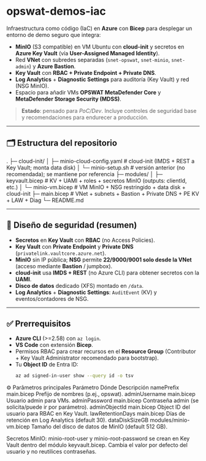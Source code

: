 # opswat-demos-iac

Infraestructura como código (IaC) en **Azure** con **Bicep** para desplegar un entorno de demo seguro que integra:
- **MinIO** (S3 compatible) en VM Ubuntu con **cloud-init** y secretos en **Azure Key Vault** (vía **User-Assigned Managed Identity**).
- Red **VNet** con subredes separadas (`snet-opswat`, `snet-minio`, `snet-admin`) y **Azure Bastion**.
- **Key Vault** con **RBAC + Private Endpoint + Private DNS**.
- **Log Analytics** + **Diagnostic Settings** para auditoría (Key Vault) y red (NSG MinIO).
- Espacio para añadir VMs **OPSWAT MetaDefender Core** y **MetaDefender Storage Security (MDSS)**.

> **Estado**: pensado para *PoC/Dev*. Incluye controles de seguridad base y recomendaciones para endurecer a producción.

---

## 🗂️ Estructura del repositorio
.
├─ cloud-init/
│ ├─ minio-cloud-config.yaml # cloud-init (IMDS + REST a Key Vault; monta data disk)
│ └─ minio-setup.sh # versión anterior (no recomendada); se mantiene por referencia
├─ modules/
│ ├─ keyvault.bicep # KV + UAMI + roles + secretos MinIO (outputs: clientId, etc.)
│ └─ minio-vm.bicep # VM MinIO + NSG restringido + data disk + cloud-init
├─ main.bicep # VNet + subnets + Bastion + Private DNS + PE KV + LAW + Diag
└─ README.md

---

## 🔐 Diseño de seguridad (resumen)

- **Secretos** en **Key Vault** con **RBAC** (no Access Policies).  
- **Key Vault** con **Private Endpoint** y **Private DNS** (`privatelink.vaultcore.azure.net`).  
- **MinIO** sin IP pública; **NSG** permite **22/9000/9001 solo desde la VNet** (acceso mediante **Bastion** / jumpbox).  
- **cloud-init** usa **IMDS + REST** (no Azure CLI) para obtener secretos con la **UAMI**.  
- **Disco de datos** dedicado (XFS) montado en `/data`.  
- **Log Analytics** + **Diagnostic Settings**: `AuditEvent` (KV) y eventos/contadores de NSG.

---

## ✅ Prerrequisitos

- **Azure CLI** (>=2.58) con `az login`.
- **VS Code** con extensión **Bicep**.
- Permisos RBAC para crear recursos en el **Resource Group** (Contributor + Key Vault Administrator recomendado para bootstrap).
- Tu **Object ID** de Entra ID:
  ```bash
  az ad signed-in-user show --query id -o tsv


⚙️ Parâmetros principales
Parámetro	        Dónde	                   Descripción
namePrefix	        main.bicep	            Prefijo de nombres (p.ej., opswat).
adminUsername	    main.bicep	            Usuario admin para VMs.
adminPassword	    main.bicep	            Contraseña admin (se solicita/puede ir por parámetro).
adminObjectId	    main.bicep	            Object ID del usuario para RBAC en Key Vault.
lawRetentionDays	main.bicep	            Días de retención en Log Analytics (default 30).
dataDiskSizeGB	    modules/minio-vm.bicep	Tamaño del disco de datos de MinIO (default 512 GB).

Secretos MinIO: minio-root-user y minio-root-password se crean en Key Vault dentro del módulo keyvault.bicep. 
Cambia el valor por defecto del usuario y no reutilices contraseñas.